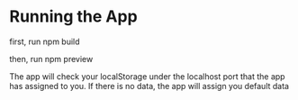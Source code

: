 # Running the App

first, run 
    npm build

then, run
    npm preview

The app will check your localStorage under the localhost port that the app has assigned to you. If there is no data, the app will assign you default data